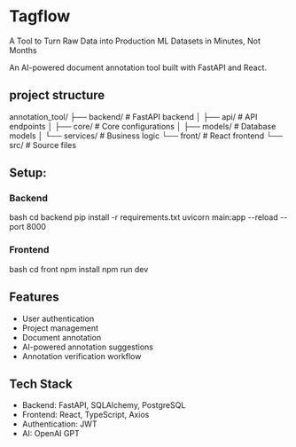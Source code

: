 # Tagflow
A Tool to Turn Raw Data into Production ML Datasets in Minutes, Not Months


An AI-powered document annotation tool built with FastAPI and React.

## project structure 

annotation_tool/
├── backend/ # FastAPI backend
│ ├── api/ # API endpoints
│ ├── core/ # Core configurations
│ ├── models/ # Database models
│ └── services/ # Business logic
└── front/ # React frontend
└── src/ # Source files



## Setup:


### Backend

bash
cd backend
pip install -r requirements.txt
uvicorn main:app --reload --port 8000

### Frontend 


bash
cd front
npm install
npm run dev






## Features

- User authentication
- Project management
- Document annotation
- AI-powered annotation suggestions
- Annotation verification workflow

## Tech Stack

- Backend: FastAPI, SQLAlchemy, PostgreSQL
- Frontend: React, TypeScript, Axios
- Authentication: JWT
- AI: OpenAI GPT
